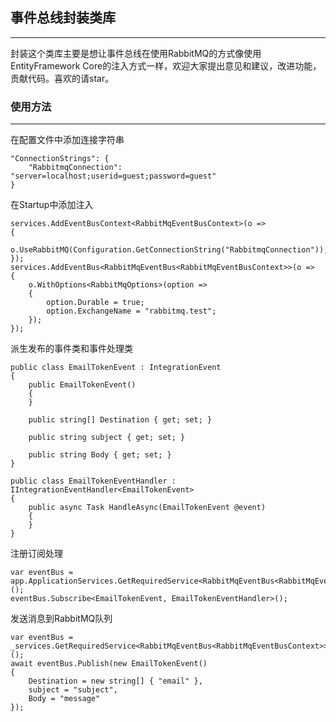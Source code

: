 ## 事件总线封装类库
---
封装这个类库主要是想让事件总线在使用RabbitMQ的方式像使用EntityFramework Core的注入方式一样，欢迎大家提出意见和建议，改进功能，贡献代码。喜欢的请star。

### 使用方法
---
在配置文件中添加连接字符串

    "ConnectionStrings": {
        "RabbitmqConnection": "server=localhost;userid=guest;password=guest"
    }

在Startup中添加注入

    services.AddEventBusContext<RabbitMqEventBusContext>(o =>
    {
        o.UseRabbitMQ(Configuration.GetConnectionString("RabbitmqConnection"));
    });
    services.AddEventBus<RabbitMqEventBus<RabbitMqEventBusContext>>(o =>
    {
        o.WithOptions<RabbitMqOptions>(option =>
        {
            option.Durable = true;
            option.ExchangeName = "rabbitmq.test";
        });
    });

派生发布的事件类和事件处理类

    public class EmailTokenEvent : IntegrationEvent
    {
        public EmailTokenEvent()
        {
        }

        public string[] Destination { get; set; }

        public string subject { get; set; }

        public string Body { get; set; }
    }

    public class EmailTokenEventHandler : IIntegrationEventHandler<EmailTokenEvent>
    {
        public async Task HandleAsync(EmailTokenEvent @event)
        {
        }
    }

注册订阅处理

    var eventBus = app.ApplicationServices.GetRequiredService<RabbitMqEventBus<RabbitMqEventBusContext>>();
    eventBus.Subscribe<EmailTokenEvent, EmailTokenEventHandler>();


发送消息到RabbitMQ队列

    var eventBus = _services.GetRequiredService<RabbitMqEventBus<RabbitMqEventBusContext>>();
    await eventBus.Publish(new EmailTokenEvent()
    {
        Destination = new string[] { "email" },
        subject = "subject",
        Body = "message"
    });



